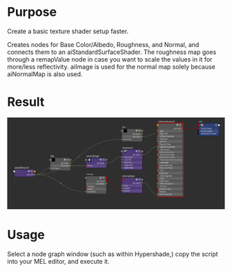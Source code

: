 # Purpose
Create a basic texture shader setup faster.

Creates nodes for Base Color/Albedo, Roughness, and Normal, and connects them to an aiStandardSurfaceShader. The roughness map goes through a remapValue node in case you want to scale the values in it for more/less reflectivity. aiImage is used for the normal map solely because aiNormalMap is also used.

# Result
![expected result of running the script](./images/basic-texture-nodes-outcome.png "Basic Texture Node Setup")

# Usage
Select a node graph window (such as within Hypershade,) copy the script into your MEL editor, and execute it.
